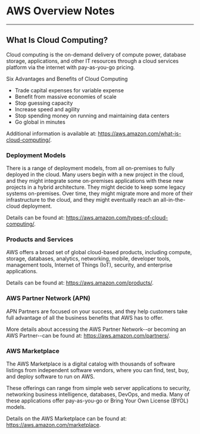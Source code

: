 # AWS Overview Notes

------

## What Is Cloud Computing?
Cloud computing is the on-demand delivery of compute power, database storage, applications, and other IT resources through a cloud services platform via the internet with pay-as-you-go pricing.

Six Advantages and Benefits of Cloud Computing
* Trade capital expenses for variable expense
* Benefit from massive economies of scale
* Stop guessing capacity
* Increase speed and agility
* Stop spending money on running and maintaining data centers
* Go global in minutes

Additional information is available at: https://aws.amazon.com/what-is-cloud-computing/.

### Deployment Models
There is a range of deployment models, from all on-premises to fully deployed in the cloud. Many users begin with a new project in the cloud, and they might integrate some on-premises applications with these new projects in a hybrid architecture. They might decide to keep some legacy systems on-premises. Over time, they might migrate more and more of their infrastructure to the cloud, and they might eventually reach an all-in-the-cloud deployment.

Details can be found at: https://aws.amazon.com/types-of-cloud-computing/.

### Products and Services
AWS offers a broad set of global cloud-based products, including compute, storage, databases, analytics, networking, mobile, developer tools, management tools, Internet of Things (IoT), security, and enterprise applications.

Details can be found at: https://aws.amazon.com/products/.

### AWS Partner Network (APN)
APN Partners are focused on your success, and they help customers take full advantage of all the business benefits that AWS has to offer.

More details about accessing the AWS Partner Network--or becoming an AWS Partner--can be found at: https://aws.amazon.com/partners/.

### AWS Marketplace
The AWS Marketplace is a digital catalog with thousands of software listings from independent software vendors, where you can find, test, buy, and deploy software to run on AWS.

These offerings can range from simple web server applications to security, networking business intelligence, databases, DevOps, and media. Many of these applications offer pay-as-you-go or Bring Your Own License (BYOL) models.

Details on the AWS Marketplace can be found at: https://aws.amazon.com/marketplace.
